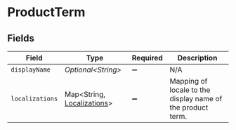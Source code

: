 # ProductTerm


## Fields

| Field                                                                   | Type                                                                    | Required                                                                | Description                                                             |
| ----------------------------------------------------------------------- | ----------------------------------------------------------------------- | ----------------------------------------------------------------------- | ----------------------------------------------------------------------- |
| `displayName`                                                           | *Optional\<String>*                                                     | :heavy_minus_sign:                                                      | N/A                                                                     |
| `localizations`                                                         | Map\<String, [Localizations](../../models/components/Localizations.md)> | :heavy_minus_sign:                                                      | Mapping of locale to the display name of the product term.              |